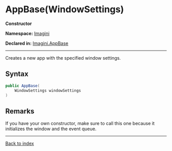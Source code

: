 # AppBase(WindowSettings)

**Constructor**

**Namespace:** [Imagini](Imagini.md)

**Declared in:** [Imagini.AppBase](Imagini.AppBase.md)

------



Creates a new app with the specified window settings.


## Syntax

```csharp
public AppBase(
	WindowSettings windowSettings
)
```

## Remarks

If you have your own constructor, make sure to call this
one because it initializes the window and the event queue.

------

[Back to index](index.md)